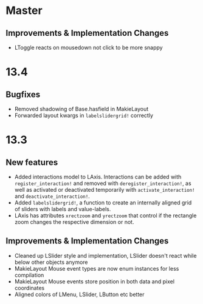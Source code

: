 # Master

## Improvements & Implementation Changes

- LToggle reacts on mousedown not click to be more snappy

# 13.4

## Bugfixes

- Removed shadowing of Base.hasfield in MakieLayout
- Forwarded layout kwargs in `labelslidergrid!` correctly

# 13.3

## New features

- Added interactions model to LAxis. Interactions can be added with `register_interaction!` and removed with `deregister_interaction!`, as well as activated or deactivated temporarily with `activate_interaction!` and `deactivate_interaction!`.
- Added `labelslidergrid!`, a function to create an internally aligned grid of sliders with labels and value-labels.
- LAxis has attributes `xrectzoom` and `yrectzoom` that control if the rectangle zoom changes the respective dimension or not.

## Improvements & Implementation Changes

- Cleaned up LSlider style and implementation, LSlider doesn't react while below other objects anymore
- MakieLayout Mouse event types are now enum instances for less compilation
- MakieLayout Mouse events store position in both data and pixel coordinates
- Aligned colors of LMenu, LSlider, LButton etc better
